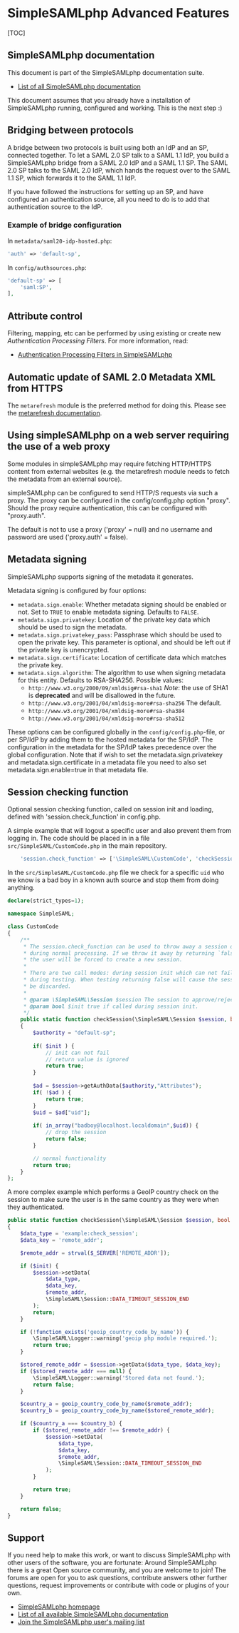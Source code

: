 # SimpleSAMLphp Advanced Features

[TOC]

## SimpleSAMLphp documentation

This document is part of the SimpleSAMLphp documentation suite.

- [List of all SimpleSAMLphp documentation](http://simplesamlphp.org/docs)

This document assumes that you already have a installation of
SimpleSAMLphp running, configured and working. This is the next
step :)

## Bridging between protocols

A bridge between two protocols is built using both an IdP and an SP, connected together.
To let a SAML 2.0 SP talk to a SAML 1.1 IdP, you build a SimpleSAMLphp bridge from a SAML 2.0 IdP and a SAML 1.1 SP.
The SAML 2.0 SP talks to the SAML 2.0 IdP, which hands the request over to the SAML 1.1 SP, which forwards it to the SAML 1.1 IdP.

If you have followed the instructions for setting up an SP, and have configured an authentication source, all you need to do is to add that authentication source to the IdP.

### Example of bridge configuration

In `metadata/saml20-idp-hosted.php`:

```php
'auth' => 'default-sp',
```

In `config/authsources.php`:

```php
'default-sp' => [
    'saml:SP',
],
```

## Attribute control

Filtering, mapping, etc can be performed by using existing or create new *Authentication Processing Filters*. For more information, read:

- [Authentication Processing Filters in SimpleSAMLphp](simplesamlphp-authproc)

## Automatic update of SAML 2.0 Metadata XML from HTTPS

The `metarefresh` module is the preferred method for doing this.
Please see the [metarefresh documentation](/docs/contrib_modules/metarefresh/simplesamlphp-automated_metadata).

## Using simpleSAMLphp on a web server requiring the use of a web proxy

Some modules in simpleSAMLphp may require fetching HTTP/HTTPS content from external websites (e.g. the metarefresh module needs to fetch the metadata from an external source).

simpleSAMLphp can be configured to send HTTP/S requests via such a proxy. The proxy can be configured in the config/config.php option "proxy". Should the proxy require authentication, this can be configured with "proxy.auth".

The default is not to use a proxy ('proxy' = null) and no username and password are used ('proxy.auth' = false).

## Metadata signing

SimpleSAMLphp supports signing of the metadata it generates.

Metadata signing is configured by four options:

- `metadata.sign.enable`: Whether metadata signing should be enabled or not. Set to `TRUE` to enable metadata signing. Defaults to `FALSE`.
- `metadata.sign.privatekey`: Location of the private key data which should be used to sign the metadata.
- `metadata.sign.privatekey_pass`: Passphrase which should be used to open the private key. This parameter is optional, and should be left out if the private key is unencrypted.
- `metadata.sign.certificate`: Location of certificate data which matches the private key.
- `metadata.sign.algorithm`: The algorithm to use when signing metadata for this entity. Defaults to RSA-SHA256. Possible values:
  - `http://www.w3.org/2000/09/xmldsig#rsa-sha1`
    *Note*: the use of SHA1 is **deprecated** and will be disallowed in the future.
  - `http://www.w3.org/2001/04/xmldsig-more#rsa-sha256`
    The default.
  - `http://www.w3.org/2001/04/xmldsig-more#rsa-sha384`
  - `http://www.w3.org/2001/04/xmldsig-more#rsa-sha512`

These options can be configured globally in the
`config/config.php`-file, or per SP/IdP by adding them to the hosted
metadata for the SP/IdP. The configuration in the metadata for the
SP/IdP takes precedence over the global configuration. Note that if
wish to set the metadata.sign.privatekey and metadata.sign.certificate
in a metadata file you need to also set metadata.sign.enable=true in
that metadata file.

## Session checking function

Optional session checking function, called on session init and loading, defined with 'session.check_function' in config.php.

A simple example that will logout a specific user and also prevent
them from logging in. The code should be placed in in a file
`src/SimpleSAML/CustomCode.php` in the main repository.

```php
    'session.check_function' => ['\SimpleSAML\CustomCode', 'checkSession'],
```

In the `src/SimpleSAML/CustomCode.php` file we check for a specific
`uid` who we know is a bad boy in a known auth source and stop them
from doing anything.

```php
declare(strict_types=1);

namespace SimpleSAML;

class CustomCode
{
    /**
     * The session.check_function can be used to throw away a session object
     * during normal processing. If we throw it away by returning `false` then
     * the user will be forced to create a new session.
     * 
     * There are two call modes: during session init which can not fail and 
     * during testing. When testing returning false will cause the session to 
     * be discarded.
     *
     * @param \SimpleSAML\Session $session The session to approve/reject
     * @param bool $init true if called during session init.
     */
    public static function checkSession(\SimpleSAML\Session $session, bool $init = false)
    {
        $authority = "default-sp";
        
        if( $init ) {
            // init can not fail
            // return value is ignored
            return true;
        }
        
        $ad = $session->getAuthData($authority,"Attributes");
        if( !$ad ) {
            return true;
        }
        $uid = $ad["uid"];
        
        if( in_array("badboy@localhost.localdomain",$uid)) {
            // drop the session
            return false;
        }

        // normal functionality
        return true;
    }
};

```

A more complex example which performs a GeoIP country check on the
session to make sure the user is in the same country as they were when
they authenticated.


```php
public static function checkSession(\SimpleSAML\Session $session, bool $init = false)
{
    $data_type = 'example:check_session';
    $data_key = 'remote_addr';

    $remote_addr = strval($_SERVER['REMOTE_ADDR']);

    if ($init) {
        $session->setData(
            $data_type,
            $data_key,
            $remote_addr,
            \SimpleSAML\Session::DATA_TIMEOUT_SESSION_END
        );
        return;
    }

    if (!function_exists('geoip_country_code_by_name')) {
        \SimpleSAML\Logger::warning('geoip php module required.');
        return true;
    }

    $stored_remote_addr = $session->getData($data_type, $data_key);
    if ($stored_remote_addr === null) {
        \SimpleSAML\Logger::warning('Stored data not found.');
        return false;
    }

    $country_a = geoip_country_code_by_name($remote_addr);
    $country_b = geoip_country_code_by_name($stored_remote_addr);

    if ($country_a === $country_b) {
        if ($stored_remote_addr !== $remote_addr) {
            $session->setData(
                $data_type,
                $data_key,
                $remote_addr,
                \SimpleSAML\Session::DATA_TIMEOUT_SESSION_END
            );
        }

        return true;
    }

    return false;
}
```



## Support

If you need help to make this work, or want to discuss
SimpleSAMLphp with other users of the software, you are fortunate:
Around SimpleSAMLphp there is a great Open source community, and
you are welcome to join! The forums are open for you to ask
questions, contribute answers other further questions, request
improvements or contribute with code or plugins of your own.

- [SimpleSAMLphp homepage](https://simplesamlphp.org)
- [List of all available SimpleSAMLphp documentation](https://simplesamlphp.org/docs/)
- [Join the SimpleSAMLphp user's mailing list](https://simplesamlphp.org/lists)
